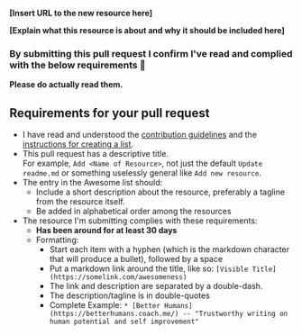 <!-- Please fill in the below placeholders -->

**[Insert URL to the new resource here]**

**[Explain what this resource is about and why it should be included here]**


### By submitting this pull request I confirm I've read and complied with the below requirements 🖖

**Please do actually read them.**

## Requirements for your pull request

- I have read and understood the [contribution guidelines](https://github.com/sindresorhus/awesome/blob/master/contributing.md) and the [instructions for creating a list](https://github.com/sindresorhus/awesome/blob/master/create-list.md).
- This pull request has a descriptive title.<br>For example, `Add <Name of Resource>`, not just the default `Update readme.md` or something uselessly general like `Add new resource`.
- The entry in the Awesome list should:
	- Include a short description about the resource, preferably a tagline from the resource itself.
	- Be added in alphabetical order among the resources
- The resource I'm submitting complies with these requirements:
  - **Has been around for at least 30 days**
  - Formatting:
    - Start each item with a hyphen (which is the markdown character that will produce a bullet), followed by a space
    - Put a markdown link around the title, like so: `[Visible Title](https://somelink.com/awesomeness)`
    - The link and description are separated by a double-dash.
    - The description/tagline is in double-quotes
    - Complete Example: `* [Better Humans](https://betterhumans.coach.me/) -- "Trustworthy writing on human potential and self improvement"`

